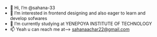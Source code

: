 - 👋 Hi, I’m @sahana-33
- 👀 I’m interested in frontend designing and also eager to learn and develop sofwares
- 🌱 I’m currently studying at YENEPOYA INSTITUTE OF TECHNOLOGY
- 📫 Yeah u can reach me at--> sahanaachar22@gmail.com
